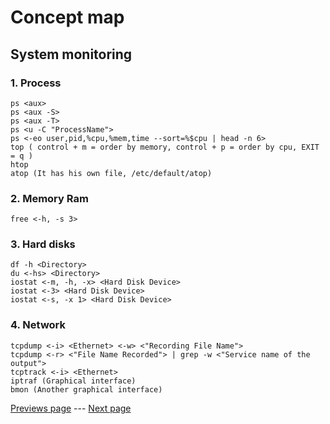 # Concept map

## System monitoring

### 1. Process
```
ps <aux>
ps <aux -S>
ps <aux -T>
ps <u -C "ProcessName">
ps <-eo user,pid,%cpu,%mem,time --sort=%$cpu | head -n 6>
top ( control + m = order by memory, control + p = order by cpu, EXIT = q )
htop
atop (It has his own file, /etc/default/atop)
```
### 2. Memory Ram

```
free <-h, -s 3>
```

### 3. Hard disks
```
df -h <Directory>
du <-hs> <Directory>
iostat <-m, -h, -x> <Hard Disk Device>
iostat <-3> <Hard Disk Device>
iostat <-s, -x 1> <Hard Disk Device>
```
### 4. Network
```
tcpdump <-i> <Ethernet> <-w> <"Recording File Name">
tcpdump <-r> <"File Name Recorded"> | grep -w <"Service name of the output">
tcptrack <-i> <Ethernet>
iptraf (Graphical interface)
bmon (Another graphical interface)
```

[Previews page](doc.md) --- [Next page](Monitorizacion_clases_Xicobot.pdf)
